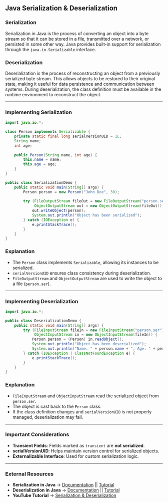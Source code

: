 ## Java Serialization & Deserialization

### Serialization
Serialization in Java is the process of converting an object into a byte stream so that it can be stored in a file, transmitted over a network, or persisted in some other way. Java provides built-in support for serialization through the `java.io.Serializable` interface.

### Deserialization
Deserialization is the process of reconstructing an object from a previously serialized byte stream. This allows objects to be restored to their original state, making it useful for data persistence and communication between systems. During deserialization, the class definition must be available in the runtime environment to reconstruct the object.

---

### Implementing Serialization

```java
import java.io.*;

class Person implements Serializable {
    private static final long serialVersionUID = 1L;
    String name;
    int age;
    
    public Person(String name, int age) {
        this.name = name;
        this.age = age;
    }
}

public class SerializationDemo {
    public static void main(String[] args) {
        Person person = new Person("John Doe", 30);
        
        try (FileOutputStream fileOut = new FileOutputStream("person.ser");
             ObjectOutputStream out = new ObjectOutputStream(fileOut)) {
            out.writeObject(person);
            System.out.println("Object has been serialized");
        } catch (IOException e) {
            e.printStackTrace();
        }
    }
}
```

### Explanation
- The `Person` class implements `Serializable`, allowing its instances to be serialized.
- `serialVersionUID` ensures class consistency during deserialization.
- `FileOutputStream` and `ObjectOutputStream` are used to write the object to a file (`person.ser`).

---

### Implementing Deserialization

```java
import java.io.*;

public class DeserializationDemo {
    public static void main(String[] args) {
        try (FileInputStream fileIn = new FileInputStream("person.ser");
             ObjectInputStream in = new ObjectInputStream(fileIn)) {
            Person person = (Person) in.readObject();
            System.out.println("Object has been deserialized");
            System.out.println("Name: " + person.name + ", Age: " + person.age);
        } catch (IOException | ClassNotFoundException e) {
            e.printStackTrace();
        }
    }
}
```

### Explanation
- `FileInputStream` and `ObjectInputStream` read the serialized object from `person.ser`.
- The object is cast back to the `Person` class.
- If the class definition changes and `serialVersionUID` is not properly managed, deserialization may fail.

---

### Important Considerations
- **Transient Fields**: Fields marked as `transient` are **not serialized**.
- **serialVersionUID**: Helps maintain version control for serialized objects.
- **Externalizable Interface**: Used for custom serialization logic.

---

### External Resources
- **Serialization in Java** → [Documentation](https://www.geeksforgeeks.org/serialization-in-java/) || [Tutorial](https://www.baeldung.com/java-serialization)
- **Deserialization in Java** → [Documentation](https://www.geeksforgeeks.org/serialization-in-java/) || [Tutorial](https://www.baeldung.com/java-serialization)
- **YouTube Tutorial** → [Serialization & Deserialization](https://youtu.be/b-KLxooxih4?feature=shared)

